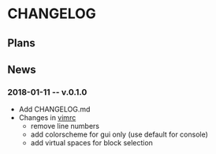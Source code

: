 # CHANGELOG

## Plans

## News

### 2018-01-11 -- v.0.1.0
- Add CHANGELOG.md
- Changes in [vimrc](./vimrc)
    - remove line numbers
    - add colorscheme for gui only (use default for console)
    - add virtual spaces for block selection
